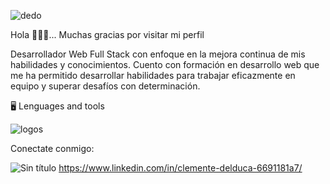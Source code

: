 
![dedo](https://github.com/ClementeDelduca/ClementeDelduca/assets/121412249/1951ec3f-5d72-4f08-8d4e-78f7cf0ccfca)

Hola 👋👋👋... Muchas gracias por visitar mi perfil

Desarrollador Web Full Stack con enfoque en la mejora continua de mis habilidades y conocimientos. Cuento con formación en desarrollo web que me ha permitido desarrollar habilidades para trabajar eficazmente en equipo y superar desafíos con determinación.

🖥️ Lenguages and tools

![logos](https://github.com/ClementeDelduca/ClementeDelduca/assets/121412249/5955a08c-e95b-4ec4-95c1-b83fe6664269)

Conectate conmigo:

![Sin título](https://github.com/ClementeDelduca/ClementeDelduca/assets/121412249/55c8ec33-c5b4-4bc0-8b01-57723994643a)
https://www.linkedin.com/in/clemente-delduca-6691181a7/
